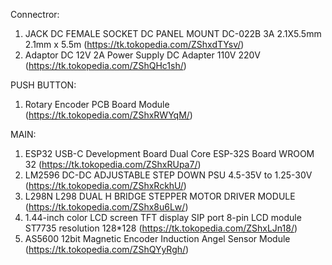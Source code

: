 Connectror:
1. JACK DC FEMALE SOCKET DC PANEL MOUNT DC-022B 3A 2.1X5.5mm 2.1mm x 5.5m (https://tk.tokopedia.com/ZShxdTYsv/)
2. Adaptor DC 12V 2A Power Supply DC Adapter 110V 220V (https://tk.tokopedia.com/ZShQHc1sh/)

PUSH BUTTON:
1. Rotary Encoder PCB Board Module (https://tk.tokopedia.com/ZShxRWYqM/) 

MAIN:
1. ESP32 USB-C Development Board Dual Core ESP-32S Board WROOM 32 (https://tk.tokopedia.com/ZShxRUpa7/)
2. LM2596 DC-DC ADJUSTABLE STEP DOWN PSU 4.5-35V to 1.25-30V (https://tk.tokopedia.com/ZShxRckhU/)
3. L298N L298 DUAL H BRIDGE STEPPER MOTOR DRIVER MODULE (https://tk.tokopedia.com/ZShx8u6Lw/)
4. 1.44-inch color LCD screen TFT display SIP port 8-pin LCD module ST7735 resolution 128*128 (https://tk.tokopedia.com/ZShxLJn18/)
5. AS5600 12bit Magnetic Encoder Induction Angel Sensor Module (https://tk.tokopedia.com/ZShQYyRgh/)
